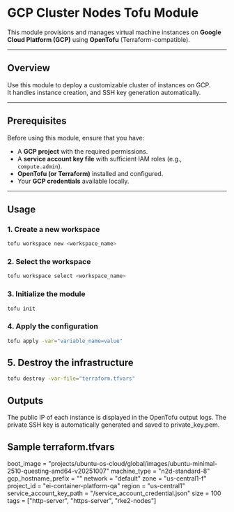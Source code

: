 # GCP Cluster Nodes Tofu Module

This module provisions and manages virtual machine instances on **Google Cloud Platform (GCP)** using **OpenTofu** (Terraform-compatible).

---

## Overview

Use this module to deploy a customizable cluster of instances on GCP.  
It handles instance creation, and SSH key generation automatically.

---

## Prerequisites

Before using this module, ensure that you have:

- A **GCP project** with the required permissions.
- A **service account key file** with sufficient IAM roles (e.g., `compute.admin`).
- **OpenTofu (or Terraform)** installed and configured.
- Your **GCP credentials** available locally.

---

## Usage

### 1. Create a new workspace

```bash
tofu workspace new <workspace_name>
```

### 2. Select the workspace

```bash
tofu workspace select <workspace_name>
```

### 3. Initialize the module

```bash
tofu init
```

### 4. Apply the configuration

```bash
tofu apply -var="variable_name=value"
```

## 5. Destroy the infrastructure

```bash
tofu destroy -var-file="terraform.tfvars"
```
## Outputs

The public IP of each instance is displayed in the OpenTofu output logs.
The private SSH key is automatically generated and saved to private_key.pem.

## Sample terraform.tfvars

boot_image               = "projects/ubuntu-os-cloud/global/images/ubuntu-minimal-2510-questing-amd64-v20251007"
machine_type             = "n2d-standard-8"
gcp_hostname_prefix      = "<hostmane prefix>"
network                  = "default"
zone                     = "us-central1-f"
project_id               = "ei-container-platform-qa"
region                   = "us-central1"
service_account_key_path = "/service_account_credential.json"
size                     = 100
tags                     = ["http-server", "https-server", "rke2-nodes"]
